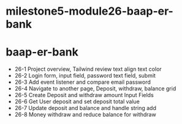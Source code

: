 # milestone5-module26-baap-er-bank

# baap-er-bank

- 26-1 Project overview, Tailwind review text align text color
- 26-2 Login form, input field, password text field, submit
- 26-3 Add event listener and compare email password
- 26-4 Navigate to another page, Deposit, withdraw, balance grid
- 26-5 Create Deposit and withdraw amount Input Fields
- 26-6 Get User deposit and set deposit total value
- 26-7 Update deposit and balance and handle string add
- 26-8 Money withdraw and reduce balance for withdraw
